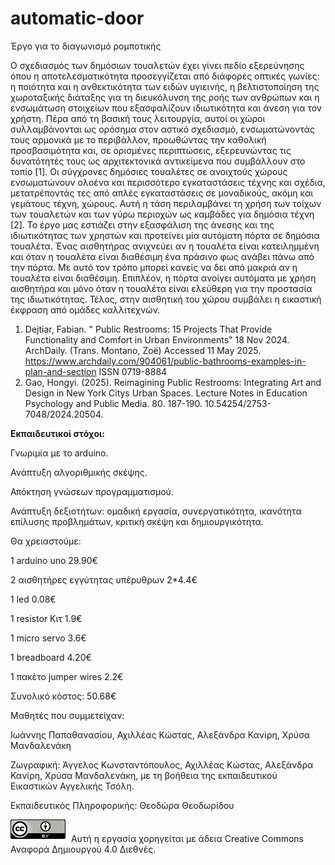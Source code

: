 # automatic-door
Έργο για το διαγωνισμό ρομποτικής

Ο σχεδιασμός των δημόσιων τουαλετών έχει γίνει πεδίο εξερεύνησης όπου η αποτελεσματικότητα προσεγγίζεται από διάφορες οπτικές γωνίες: η ποιότητα και η ανθεκτικότητα των ειδών υγιεινής, η βελτιστοποίηση της χωροταξικής διάταξης για τη διευκόλυνση της ροής των ανθρώπων και η ενσωμάτωση στοιχείων που εξασφαλίζουν ιδιωτικότητα και άνεση για τον χρήστη. Πέρα από τη βασική τους λειτουργία, αυτοί οι χώροι συλλαμβάνονται ως ορόσημα στον αστικό σχεδιασμό, ενσωματώνοντάς τους αρμονικά με το περιβάλλον, προωθώντας την καθολική προσβασιμότητα και, σε ορισμένες περιπτώσεις, εξερευνώντας τις δυνατότητές τους ως αρχιτεκτονικά αντικείμενα που συμβάλλουν στο τοπίο [1]. Oι σύγχρονες δημόσιες τουαλέτες σε ανοιχτούς χώρους ενσωματώνουν ολοένα και περισσότερο εγκαταστάσεις τέχνης και σχέδια, μετατρέποντάς τες από απλές εγκαταστάσεις σε μοναδικούς, ακόμη και γεμάτους τέχνη, χώρους. Αυτή η τάση περιλαμβάνει τη χρήση των τοίχων των τουαλετών και των γύρω περιοχών ως καμβάδες για δημόσια τέχνη [2].
Το έργο μας εστιάζει στην εξασφάλιση της άνεσης και της ιδιωτικότητας των χρηστών και προτείνει μία αυτόματη πόρτα σε δημόσια τουαλέτα. Ένας αισθητήρας ανιχνεύει αν η τουαλέτα είναι κατειλημμένη και όταν η τουαλέτα είναι διαθέσιμη ένα πράσινο φως ανάβει πάνω από την πόρτα. Με αυτό τον τρόπο μπορεί κανείς να δει από μακριά αν η τουαλέτα είναι διαθέσιμη. Επιπλέον, η πόρτα ανοίγει αυτόματα με χρήση αισθητήρα και μόνο όταν η τουαλέτα είναι ελεύθερη για την προστασία της ιδιωτικότητας. Τέλος, στην αισθητική του χώρου συμβάλει η εικαστική   έκφραση από ομάδες καλλιτεχνών.
1. Dejtiar, Fabian. " Public Restrooms: 15 Projects That Provide Functionality and Comfort in Urban Environments" 18 Nov 2024. ArchDaily. (Trans. Montano, Zoë) Accessed 11 May 2025. <https://www.archdaily.com/904061/public-bathrooms-examples-in-plan-and-section> ISSN 0719-8884
2. Gao, Hongyi. (2025). Reimagining Public Restrooms: Integrating Art and Design in New York Citys Urban Spaces. Lecture Notes in Education Psychology and Public Media. 80. 187-190. 10.54254/2753-7048/2024.20504.
   
**Εκπαιδευτικοί στόχοι:** 

Γνωριμία με το arduino.

Ανάπτυξη αλγοριθμικής σκέψης.

Απόκτηση γνώσεων προγραμματισμού.

Ανάπτυξη δεξιοτήτων: ομαδική εργασία, συνεργατικότητα, ικανότητα επίλυσης προβλημάτων, κριτική σκέψη και δημιουργικότητα.

Θα χρειαστούμε:

1 arduino uno 29.90€

2 αισθητήρες εγγύτητας υπέρυθρων 2*4.4€

1 led 0.08€

1 resistor Κιτ 1.9€

1 micro servo 3.6€

1 breadboard 4.20€

1 πακέτο jumper wires 2.2€

Συνολικό κόστος: 50.68€

Μαθητές που συμμετείχαν:

Ιωάννης Παπαθανασίου, Αχιλλέας Κώστας, Αλεξάνδρα Κανίρη, Χρύσα Μανδαλενάκη

Ζωγραφική: Άγγελος Κωνσταντόπουλος, Αχιλλέας Κώστας, Αλεξάνδρα Κανίρη, Χρύσα Μανδαλενάκη, με τη βοήθεια της εκπαιδευτικού Εικαστικών Αγγελικής Τσόλη.

Εκπαιδευτικός Πληροφορικής: Θεοδώρα Θεοδωρίδου

![image](https://github.com/8dim-pfalirou-little-programmers/automatic-door/blob/main/CCBY.png) Αυτή η εργασία χορηγείται με άδεια Creative Commons Αναφορά Δημιουργού 4.0 Διεθνές.

